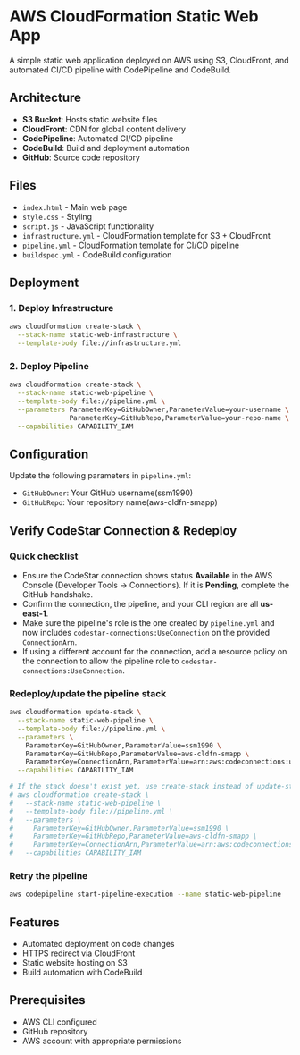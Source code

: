 # AWS CloudFormation Static Web App

A simple static web application deployed on AWS using S3, CloudFront, and automated CI/CD pipeline with CodePipeline and CodeBuild.

## Architecture

- **S3 Bucket**: Hosts static website files
- **CloudFront**: CDN for global content delivery
- **CodePipeline**: Automated CI/CD pipeline
- **CodeBuild**: Build and deployment automation
- **GitHub**: Source code repository

## Files

- `index.html` - Main web page
- `style.css` - Styling
- `script.js` - JavaScript functionality
- `infrastructure.yml` - CloudFormation template for S3 + CloudFront
- `pipeline.yml` - CloudFormation template for CI/CD pipeline
- `buildspec.yml` - CodeBuild configuration

## Deployment

### 1. Deploy Infrastructure
```bash
aws cloudformation create-stack \
  --stack-name static-web-infrastructure \
  --template-body file://infrastructure.yml
```

### 2. Deploy Pipeline
```bash
aws cloudformation create-stack \
  --stack-name static-web-pipeline \
  --template-body file://pipeline.yml \
  --parameters ParameterKey=GitHubOwner,ParameterValue=your-username \
               ParameterKey=GitHubRepo,ParameterValue=your-repo-name \
  --capabilities CAPABILITY_IAM
```

## Configuration

Update the following parameters in `pipeline.yml`:
- `GitHubOwner`: Your GitHub username(ssm1990)
- `GitHubRepo`: Your repository name(aws-cldfn-smapp)

## Verify CodeStar Connection & Redeploy

### Quick checklist
- Ensure the CodeStar connection shows status **Available** in the AWS Console (Developer Tools → Connections). If it is **Pending**, complete the GitHub handshake.
- Confirm the connection, the pipeline, and your CLI region are all **us-east-1**.
- Make sure the pipeline's role is the one created by `pipeline.yml` and now includes `codestar-connections:UseConnection` on the provided `ConnectionArn`.
- If using a different account for the connection, add a resource policy on the connection to allow the pipeline role to `codestar-connections:UseConnection`.

### Redeploy/update the pipeline stack
```bash
aws cloudformation update-stack \
  --stack-name static-web-pipeline \
  --template-body file://pipeline.yml \
  --parameters \
    ParameterKey=GitHubOwner,ParameterValue=ssm1990 \
    ParameterKey=GitHubRepo,ParameterValue=aws-cldfn-smapp \
    ParameterKey=ConnectionArn,ParameterValue=arn:aws:codeconnections:us-east-1:314129306412:connection/7cb1995b-1b7e-4fa1-8b87-697b6d903563 \
  --capabilities CAPABILITY_IAM

# If the stack doesn't exist yet, use create-stack instead of update-stack
# aws cloudformation create-stack \
#   --stack-name static-web-pipeline \
#   --template-body file://pipeline.yml \
#   --parameters \
#     ParameterKey=GitHubOwner,ParameterValue=ssm1990 \
#     ParameterKey=GitHubRepo,ParameterValue=aws-cldfn-smapp \
#     ParameterKey=ConnectionArn,ParameterValue=arn:aws:codeconnections:us-east-1:314129306412:connection/7cb1995b-1b7e-4fa1-8b87-697b6d903563 \
#   --capabilities CAPABILITY_IAM
```

### Retry the pipeline
```bash
aws codepipeline start-pipeline-execution --name static-web-pipeline
```

## Features

- Automated deployment on code changes
- HTTPS redirect via CloudFront
- Static website hosting on S3
- Build automation with CodeBuild

## Prerequisites

- AWS CLI configured
- GitHub repository
- AWS account with appropriate permissions